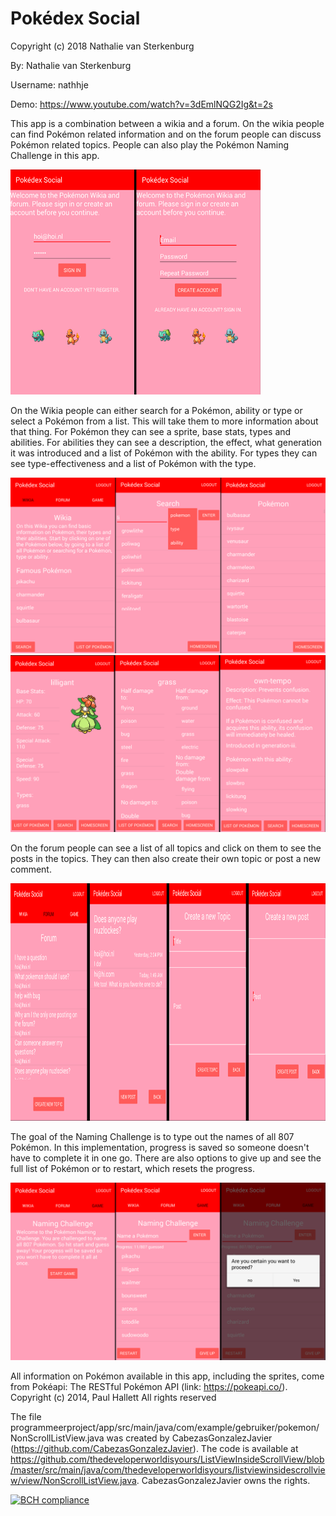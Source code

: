 ﻿# Pokédex Social

Copyright (c) 2018 Nathalie van Sterkenburg

By: Nathalie van Sterkenburg

Username: nathhje

Demo: https://www.youtube.com/watch?v=3dEmlNQG2Ig&t=2s

This app is a combination between a wikia and a forum. On the wikia people can find Pokémon related information and on the forum people can discuss Pokémon related topics. People can also play the Pokémon Naming Challenge in this app.

<img src="https://github.com/nathhje/programmeerproject/blob/master/doc/loginregister.png" width="400" height="360"/>

On the Wikia people can either search for a Pokémon, ability or type or select a Pokémon from a list. This will take them to more information about that thing. For Pokémon they can see a sprite, base stats, types and abilities. For abilities they can see a description, the effect, what generation it was introduced and a list of Pokémon with the ability. For types they can see type-effectiveness and a list of Pokémon with the type.

<img src="https://github.com/nathhje/programmeerproject/blob/master/doc/allwikia.png">
<img src="https://github.com/nathhje/programmeerproject/blob/master/doc/allinfo.png"/>

On the forum people can see a list of all topics and click on them to see the posts in the topics. They can then also create their own topic or post a new comment.

<img src="https://github.com/nathhje/programmeerproject/blob/master/doc/allforum.png" width="1000" height="380"/>

The goal of the Naming Challenge is to type out the names of all 807 Pokémon. In this implementation, progress is saved so someone doesn't have to complete it in one go. There are also options to give up and see the full list of Pokémon or to restart, which resets the progress.

<img src="https://github.com/nathhje/programmeerproject/blob/master/doc/allgame.png"/>

All information on Pokémon available in this app, including the sprites, come from Pokéapi: The RESTful Pokémon API (link: https://pokeapi.co/). Copyright (c) 2014, Paul Hallett All rights reserved

The file programmeerproject/app/src/main/java/com/example/gebruiker/pokemon/NonScrollListView.java was created by CabezasGonzalezJavier (https://github.com/CabezasGonzalezJavier). The code is available at https://github.com/thedeveloperworldisyours/ListViewInsideScrollView/blob/master/src/main/java/com/thedeveloperworldisyours/listviewinsidescrollview/view/NonScrollListView.java. CabezasGonzalezJavier owns the rights.

[![BCH compliance](https://bettercodehub.com/edge/badge/nathhje/programmeerproject?branch=master)](https://bettercodehub.com/)
